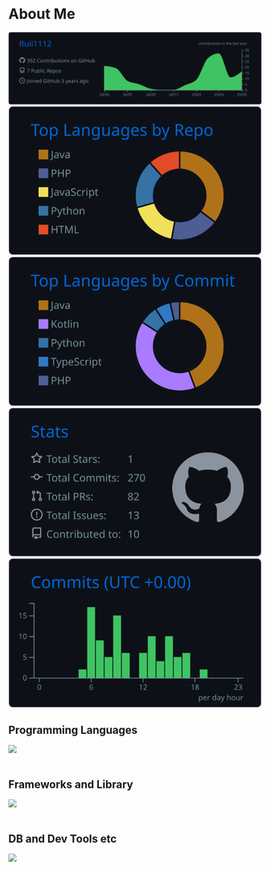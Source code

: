 # About Me

[![](https://raw.githubusercontent.com/Ruii1112/Ruii1112/main/profile-summary-card-output/github_dark/0-profile-details.svg)](https://github.com/vn7n24fzkq/github-profile-summary-cards)
[![](https://raw.githubusercontent.com/Ruii1112/Ruii1112/main/profile-summary-card-output/github_dark/1-repos-per-language.svg)](https://github.com/vn7n24fzkq/github-profile-summary-cards) [![](https://raw.githubusercontent.com/Ruii1112/Ruii1112/main/profile-summary-card-output/github_dark/2-most-commit-language.svg)](https://github.com/vn7n24fzkq/github-profile-summary-cards)
[![](https://raw.githubusercontent.com/Ruii1112/Ruii1112/main/profile-summary-card-output/github_dark/3-stats.svg)](https://github.com/vn7n24fzkq/github-profile-summary-cards) [![](https://raw.githubusercontent.com/Ruii1112/Ruii1112/main/profile-summary-card-output/github_dark/4-productive-time.svg)](https://github.com/vn7n24fzkq/github-profile-summary-cards)


## Programming Languages

<img src="https://skillicons.dev/icons?i=html,css,js,java,kotlin,php,py" /> <br /><br />

## Frameworks and Library

<img src="https://skillicons.dev/icons?i=laravel,jquery,spring,tailwind,django" /> <br /><br />

## DB and Dev Tools etc

<img src="https://skillicons.dev/icons?i=mysql,postgresql,docker,git,github,vscode,linux,gradle,jenkins,selenium" /> <br /><br />

